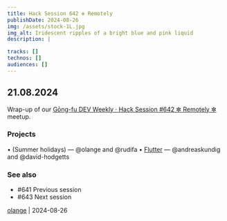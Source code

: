 ```yaml
---
title: Hack Session 642 ✼ Remotely
publishDate: 2024-08-26
img: /assets/stock-1L.jpg
img_alt: Iridescent ripples of a bright blue and pink liquid
description: |

tracks: []
technos: []
audiences: []
---
```


## 21.08.2024

Wrap-up of our [Gōng-fu DEV Weekly · Hack Session #642 ✼ Remotely ✼](https://www.meetup.com/fr-FR/gōngfudev/events/302577930/) meetup.

### Projects

• (Summer holidays) — @olange and @rudifa
• [Flutter](https://flutter.dev) — @andreaskundig and @david-hodgetts

### See also

* #641 Previous session
* #643 Next session

[olange](https://github.com/olange) | 2024-08-26


